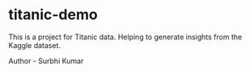 # titanic-demo
This is a project for Titanic data. Helping to generate insights from the Kaggle dataset.

Author - Surbhi Kumar
